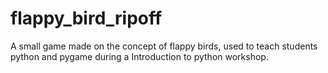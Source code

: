 # flappy_bird_ripoff

A small game made on the concept of flappy birds, used to teach students python and pygame during a Introduction to python workshop.
